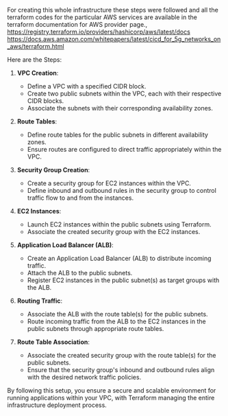 For creating this whole infrastructure these steps were followed and all the terraform codes for the particular AWS services are available in the terraform documentation for AWS provider page.,
https://registry.terraform.io/providers/hashicorp/aws/latest/docs
https://docs.aws.amazon.com/whitepapers/latest/cicd_for_5g_networks_on_aws/terraform.html

Here are the Steps:

1. **VPC Creation**:
    - Define a VPC with a specified CIDR block.
    - Create two public subnets within the VPC, each with their respective CIDR blocks.
    - Associate the subnets with their corresponding availability zones.

2. **Route Tables**:
    - Define route tables for the public subnets in different availability zones.
    - Ensure routes are configured to direct traffic appropriately within the VPC.

3. **Security Group Creation**:
    - Create a security group for EC2 instances within the VPC.
    - Define inbound and outbound rules in the security group to control traffic flow to and from the instances.

4. **EC2 Instances**:
    - Launch EC2 instances within the public subnets using Terraform.
    - Associate the created security group with the EC2 instances.

5. **Application Load Balancer (ALB)**:
    - Create an Application Load Balancer (ALB) to distribute incoming traffic.
    - Attach the ALB to the public subnets.
    - Register EC2 instances in the public subnet(s) as target groups with the ALB.

6. **Routing Traffic**:
    - Associate the ALB with the route table(s) for the public subnets.
    - Route incoming traffic from the ALB to the EC2 instances in the public subnets through appropriate route tables.

7. **Route Table Association**:
    - Associate the created security group with the route table(s) for the public subnets.
    - Ensure that the security group's inbound and outbound rules align with the desired network traffic policies.

By following this setup, you ensure a secure and scalable environment for running applications within your VPC, with Terraform managing the entire infrastructure deployment process.
